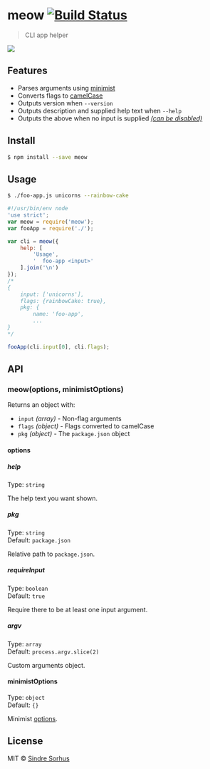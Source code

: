 # meow [![Build Status](https://travis-ci.org/sindresorhus/meow.svg?branch=master)](https://travis-ci.org/sindresorhus/meow)

> CLI app helper

![](https://cloud.githubusercontent.com/assets/170270/4606307/37c6f73c-5218-11e4-8624-e4008e952859.gif)


## Features

- Parses arguments using [minimist](https://github.com/substack/minimist)
- Converts flags to [camelCase](https://github.com/sindresorhus/camelcase)
- Outputs version when `--version`
- Outputs description and supplied help text when `--help`
- Outputs the above when no input is supplied *[(can be disabled)](#requireinput)*


## Install

```sh
$ npm install --save meow
```


## Usage

```sh
$ ./foo-app.js unicorns --rainbow-cake
```

```js
#!/usr/bin/env node
'use strict';
var meow = require('meow');
var fooApp = require('./');

var cli = meow({
	help: [
		'Usage',
		'  foo-app <input>'
	].join('\n')
});
/*
{
	input: ['unicorns'],
	flags: {rainbowCake: true},
	pkg: {
		name: 'foo-app',
		...
}
*/

fooApp(cli.input[0], cli.flags);
```


## API

### meow(options, minimistOptions)

Returns an object with:

- `input` *(array)* - Non-flag arguments
- `flags` *(object)* - Flags converted to camelCase
- `pkg` *(object)* - The `package.json` object

#### options

##### help

Type: `string`  

The help text you want shown.

##### pkg

Type: `string`  
Default: `package.json`

Relative path to `package.json`.

##### requireInput

Type: `boolean`  
Default: `true`

Require there to be at least one input argument.

##### argv

Type: `array`  
Default: `process.argv.slice(2)`

Custom arguments object.

#### minimistOptions

Type: `object`  
Default: `{}`

Minimist [options](https://github.com/substack/minimist#var-argv--parseargsargs-opts).


## License

MIT © [Sindre Sorhus](http://sindresorhus.com)

